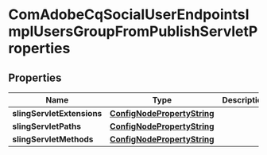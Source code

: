 

# ComAdobeCqSocialUserEndpointsImplUsersGroupFromPublishServletProperties

## Properties

Name | Type | Description | Notes
------------ | ------------- | ------------- | -------------
**slingServletExtensions** | [**ConfigNodePropertyString**](ConfigNodePropertyString.md) |  |  [optional]
**slingServletPaths** | [**ConfigNodePropertyString**](ConfigNodePropertyString.md) |  |  [optional]
**slingServletMethods** | [**ConfigNodePropertyString**](ConfigNodePropertyString.md) |  |  [optional]




